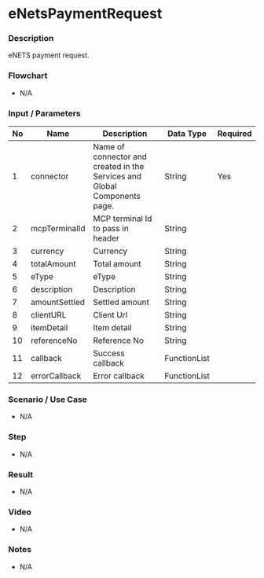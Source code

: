 # eNetsPaymentRequest

### Description

eNETS payment request.

### Flowchart

- N/A

<!--![Flowchart](componentValue-flowchart.png?raw=true)-->

### Input / Parameters

| No | Name | Description | Data Type | Required |
| ------ | ------ | ------ |------ | ------ |
| 1 | connector | Name of connector and created in the Services and Global Components page. | String | Yes  |
| 2 | mcpTerminalId | MCP terminal Id to pass in header | String |  | 
| 3 | currency | Currency | String |  | 
| 4 | totalAmount | Total amount | String |  | 
| 5 | eType | eType | String |  | 
| 6 | description | Description | String |  | 
| 7 | amountSettled | Settled amount | String |  | 
| 8 | clientURL | Client Url | String |  | 
| 9 | itemDetail | Item detail | String |  | 
| 10 | referenceNo | Reference No | String |  | 
| 11 | callback | Success callback | FunctionList |  | 
| 12 | errorCallback | Error callback | FunctionList |  | 

### Scenario / Use Case

- N/A

### Step

- N/A

### Result

- N/A

### Video

- N/A

### Notes

- N/A